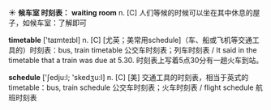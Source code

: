 ☀ <span class="category">**候车室 时刻表：**</span>
<span class="vocabulary">**waiting room**</span> 
<span class="definition">n. [C] 人们等候的时候可以坐在其中休息的屋子，如候车室：</span>了解即可

<span class="vocabulary">**timetable**</span> ['taɪmteɪbl] 
<span class="definition">n. [C] [尤英；美常用schedule]（车、船或飞机等交通工具的）时刻表：</span>bus, train timetable 公交车时刻表；列车时刻表 / It said in the timetable that a train was due at 5.30. 时刻表上写着5点30分有一趟火车到站。

<span class="vocabulary">**schedule**</span> ['ʃedju:l; 'skedӡu:l] 
<span class="definition">n. [C] [美] 交通工具的时刻表，相当于英式的timetable：</span>bus, train schedule 公交车时刻表；火车时刻表 / flight schedule 航班时刻表

